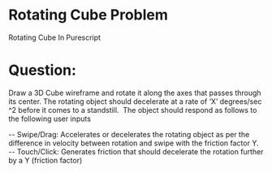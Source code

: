 # Rotating Cube Problem
Rotating Cube In Purescript

# Question:
Draw a 3D ​Cube wireframe and rotate it along ​the​ ax​es​ that passes through its center. The rotating object should decelerate at a rate of ‘X’ degrees/sec​^​2 before it comes to a standstill.​ ​
The object should respond as follows to the following user inputs

-- Swipe​/Drag​:
Accelerates or decelerates the rotating object as per the difference in velocity​
between​​ rotation and swipe with the friction factor Y.​ 
​
-- Touch​/Click​​:​ 
Generates friction that should decelerate the rotation further by a Y (friction factor)


